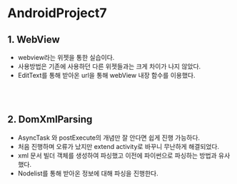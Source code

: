 # AndroidProject7

## **1. WebView**  
- webview라는 위젯을 통한 실습이다.  
- 사용방법은 기존에 사용하던 다른 위젯들과는 크게 차이가 나지 않았다.  
- EditText를 통해 받아온 url을 통해 webView 내장 함수를 이용했다.  


<br/><br/>


## **2. DomXmlParsing**   
- AsyncTask 와 postExecute의 개념만 잘 안다면 쉽게 진행 가능하다.  
- 처음 진행하며 오류가 났지만 extend activity로 바꾸니 무난하게 해결되었다.  
- xml 문서 빌더 객체를 생성하여 파싱했고 이전에 파이썬으로 파싱하는 방법과 유사했다.  
- Nodelist를 통해 받아온 정보에 대해 파싱을 진행한다.  

<br/><br/>
















